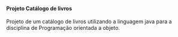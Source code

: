 #### Projeto Catálogo de livros

Projeto de um catálogo de livros utilizando a linguagem java para a disciplina de Programação orientada a objeto. 

